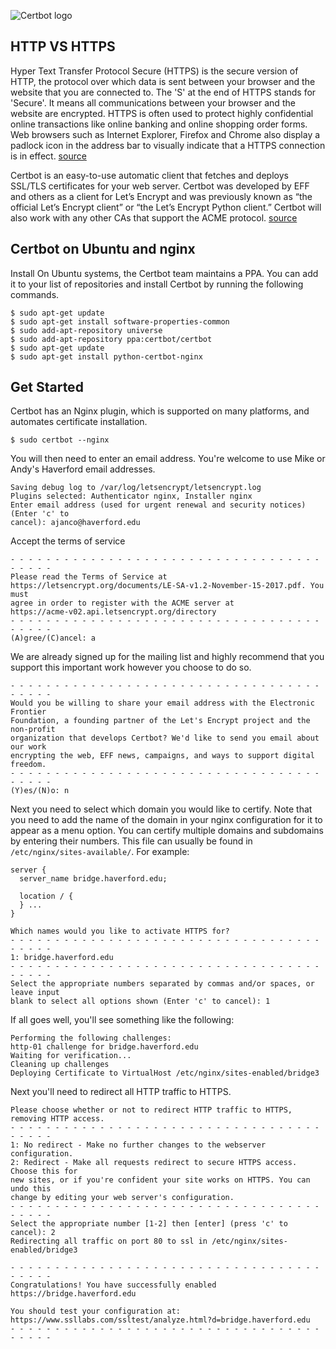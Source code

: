 ![Certbot logo](https://certbot.eff.org/images/certbot-logo-1A.svg)

## HTTP VS HTTPS  

Hyper Text Transfer Protocol Secure (HTTPS) is the secure version of HTTP, the protocol over which data is sent between your browser and the website that you are connected to. The 'S' at the end of HTTPS stands for 'Secure'. It means all communications between your browser and the website are encrypted. HTTPS is often used to protect highly confidential online transactions like online banking and online shopping order forms.
Web browsers such as Internet Explorer, Firefox and Chrome also display a padlock icon in the address bar to visually indicate that a HTTPS connection is in effect.
[source](https://www.instantssl.com/ssl-certificate-products/https.html)

Certbot is an easy-to-use automatic client that fetches and deploys SSL/TLS certificates for your web server. Certbot was developed by EFF and others as a client for Let’s Encrypt and was previously known as “the official Let’s Encrypt client” or “the Let’s Encrypt Python client.” Certbot will also work with any other CAs that support the ACME protocol.
[source](https://certbot.eff.org/about/)

## Certbot on Ubuntu and nginx 
Install
On Ubuntu systems, the Certbot team maintains a PPA. You can add it to your list of repositories and install Certbot by running the following commands.
```
$ sudo apt-get update
$ sudo apt-get install software-properties-common
$ sudo add-apt-repository universe
$ sudo add-apt-repository ppa:certbot/certbot
$ sudo apt-get update
$ sudo apt-get install python-certbot-nginx 
```
## Get Started  
Certbot has an Nginx plugin, which is supported on many platforms, and automates certificate installation.

`$ sudo certbot --nginx`

You will then need to enter an email address.  You're welcome to use Mike or Andy's Haverford email addresses. 
```
Saving debug log to /var/log/letsencrypt/letsencrypt.log
Plugins selected: Authenticator nginx, Installer nginx
Enter email address (used for urgent renewal and security notices) (Enter 'c' to
cancel): ajanco@haverford.edu
```
Accept the terms of service 
```
- - - - - - - - - - - - - - - - - - - - - - - - - - - - - - - - - - - - - - - -
Please read the Terms of Service at
https://letsencrypt.org/documents/LE-SA-v1.2-November-15-2017.pdf. You must
agree in order to register with the ACME server at
https://acme-v02.api.letsencrypt.org/directory
- - - - - - - - - - - - - - - - - - - - - - - - - - - - - - - - - - - - - - - -
(A)gree/(C)ancel: a
```
We are already signed up for the mailing list and highly recommend that you support this important work however you choose to do so. 
```
- - - - - - - - - - - - - - - - - - - - - - - - - - - - - - - - - - - - - - - -
Would you be willing to share your email address with the Electronic Frontier
Foundation, a founding partner of the Let's Encrypt project and the non-profit
organization that develops Certbot? We'd like to send you email about our work
encrypting the web, EFF news, campaigns, and ways to support digital freedom.
- - - - - - - - - - - - - - - - - - - - - - - - - - - - - - - - - - - - - - - -
(Y)es/(N)o: n
```
Next you need to select which domain you would like to certify.  Note that you need to add the name of the domain in your nginx configuration for it to appear as a menu option.  You can certify multiple domains and subdomains by entering their numbers. 
This file can usually be found in `/etc/nginx/sites-available/`. For example: 
```
server {
  server_name bridge.haverford.edu; 
  
  location / {
  } ...
}
```
```
Which names would you like to activate HTTPS for?
- - - - - - - - - - - - - - - - - - - - - - - - - - - - - - - - - - - - - - - -
1: bridge.haverford.edu
- - - - - - - - - - - - - - - - - - - - - - - - - - - - - - - - - - - - - - - -
Select the appropriate numbers separated by commas and/or spaces, or leave input
blank to select all options shown (Enter 'c' to cancel): 1
```
If all goes well, you'll see something like the following: 
```Obtaining a new certificate
Performing the following challenges:
http-01 challenge for bridge.haverford.edu
Waiting for verification...
Cleaning up challenges
Deploying Certificate to VirtualHost /etc/nginx/sites-enabled/bridge3
```
Next you'll need to redirect all HTTP traffic to HTTPS.
```
Please choose whether or not to redirect HTTP traffic to HTTPS, removing HTTP access.
- - - - - - - - - - - - - - - - - - - - - - - - - - - - - - - - - - - - - - - -
1: No redirect - Make no further changes to the webserver configuration.
2: Redirect - Make all requests redirect to secure HTTPS access. Choose this for
new sites, or if you're confident your site works on HTTPS. You can undo this
change by editing your web server's configuration.
- - - - - - - - - - - - - - - - - - - - - - - - - - - - - - - - - - - - - - - -
Select the appropriate number [1-2] then [enter] (press 'c' to cancel): 2
Redirecting all traffic on port 80 to ssl in /etc/nginx/sites-enabled/bridge3
```

```
- - - - - - - - - - - - - - - - - - - - - - - - - - - - - - - - - - - - - - - -
Congratulations! You have successfully enabled https://bridge.haverford.edu

You should test your configuration at:
https://www.ssllabs.com/ssltest/analyze.html?d=bridge.haverford.edu
- - - - - - - - - - - - - - - - - - - - - - - - - - - - - - - - - - - - - - - -
```




